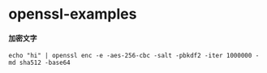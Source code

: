 # openssl-examples

#### 加密文字
```
echo "hi" | openssl enc -e -aes-256-cbc -salt -pbkdf2 -iter 1000000 -md sha512 -base64
```
